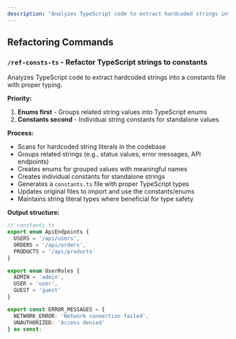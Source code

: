 ```yaml
---
description: "Analyzes TypeScript code to extract hardcoded strings into a constants file with proper typing."
---
```

## Refactoring Commands

### `/ref-consts-ts` - Refactor TypeScript strings to constants
Analyzes TypeScript code to extract hardcoded strings into a constants file with proper typing.

**Priority:**
1. **Enums first** - Groups related string values into TypeScript enums
2. **Constants second** - Individual string constants for standalone values

**Process:**
- Scans for hardcoded string literals in the codebase
- Groups related strings (e.g., status values, error messages, API endpoints)
- Creates enums for grouped values with meaningful names
- Creates individual constants for standalone strings
- Generates a `constants.ts` file with proper TypeScript types
- Updates original files to import and use the constants/enums
- Maintains string literal types where beneficial for type safety

**Output structure:**
```typescript
// constants.ts
export enum ApiEndpoints {
  USERS = '/api/users',
  ORDERS = '/api/orders',
  PRODUCTS = '/api/products'
}

export enum UserRoles {
  ADMIN = 'admin',
  USER = 'user', 
  GUEST = 'guest'
}

export const ERROR_MESSAGES = {
  NETWORK_ERROR: 'Network connection failed',
  UNAUTHORIZED: 'Access denied'
} as const;
```